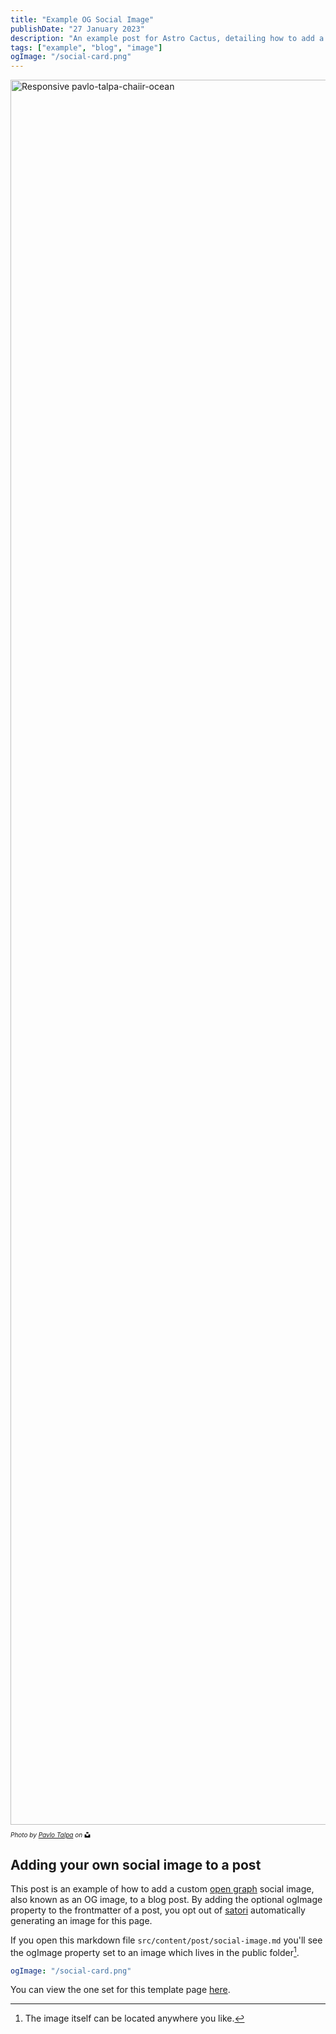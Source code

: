 ```yaml
---
title: "Example OG Social Image"
publishDate: "27 January 2023"
description: "An example post for Astro Cactus, detailing how to add a custom social image card in the frontmatter"
tags: ["example", "blog", "image"]
ogImage: "/social-card.png"
---
```

<picture>
  <source type="image/jxl" srcset="
    https://res.cloudinary.com/paulapplegate-com/image/upload/q_auto/c_scale,w_1317/v1756208885/pavlo-talpa-chaiir-ocean.jpg 50w,
    https://res.cloudinary.com/paulapplegate-com/image/upload/q_auto/c_scale,w_1317/v1756208885/pavlo-talpa-chaiir-ocean.jpg 1014w,
    https://res.cloudinary.com/paulapplegate-com/image/upload/q_auto/c_scale,w_1317/v1756208885/pavlo-talpa-chaiir-ocean.jpg 1317w,
    https://res.cloudinary.com/paulapplegate-com/image/upload/q_auto/c_scale,w_1317/v1756208885/pavlo-talpa-chaiir-ocean.jpg 1553w,
    https://res.cloudinary.com/paulapplegate-com/image/upload/q_auto/c_scale,w_1317/v1756208885/pavlo-talpa-chaiir-ocean.jpg 1600w
  " sizes="(max-width: 1600px) 100vw, 1600px">
  <source type="image/avif" srcset="
    https://res.cloudinary.com/paulapplegate-com/image/upload/q_auto/c_scale,w_1317/v1756208885/pavlo-talpa-chaiir-ocean.jpg 50w,
    https://res.cloudinary.com/paulapplegate-com/image/upload/q_auto/c_scale,w_1317/v1756208885/pavlo-talpa-chaiir-ocean.jpg 963w,
    https://res.cloudinary.com/paulapplegate-com/image/upload/q_auto/c_scale,w_1317/v1756208885/pavlo-talpa-chaiir-ocean.jpg 1251w,
    https://res.cloudinary.com/paulapplegate-com/image/upload/q_auto/c_scale,w_1317/v1756208885/pavlo-talpa-chaiir-ocean.jpg 1475w,
    https://res.cloudinary.com/paulapplegate-com/image/upload/q_auto/c_scale,w_1317/v1756208885/pavlo-talpa-chaiir-ocean.jpg 1600w
  " sizes="(max-width: 1600px) 100vw, 1600px">
  <source type="image/jpeg" srcset="
    https://res.cloudinary.com/paulapplegate-com/image/upload/q_auto/c_scale,w_1317/v1756208885/pavlo-talpa-chaiir-ocean.jpg 50w,
    https://res.cloudinary.com/paulapplegate-com/image/upload/q_auto/c_scale,w_1317/v1756208885/pavlo-talpa-chaiir-ocean.jpg 1065w,
    https://res.cloudinary.com/paulapplegate-com/image/upload/q_auto/c_scale,w_1317/v1756208885/pavlo-talpa-chaiir-ocean.jpg 825w,
    https://res.cloudinary.com/paulapplegate-com/image/upload/q_auto/c_scale,w_1317/v1756208885/pavlo-talpa-chaiir-ocean.jpg 1383w,
    https://res.cloudinary.com/paulapplegate-com/image/upload/q_auto/c_scale,w_1317/v1756208885/pavlo-talpa-chaiir-ocean.jpg 1600w
  " sizes="(max-width: 1600px) 100vw, 1600px">
  <img
    src="https://res.cloudinary.com/paulapplegate-com/image/upload/q_auto/c_scale,w_1600/v1756208885/pavlo-talpa-chaiir-ocean.jpg"
    srcset="
    https://res.cloudinary.com/paulapplegate-com/image/upload/q_auto/c_scale,w_1317/v1756208885/pavlo-talpa-chaiir-ocean.jpg 50w,
    https://res.cloudinary.com/paulapplegate-com/image/upload/q_auto/c_scale,w_1317/v1756208885/pavlo-talpa-chaiir-ocean.jpg 1014w,
    https://res.cloudinary.com/paulapplegate-com/image/upload/q_auto/c_scale,w_1317/v1756208885/pavlo-talpa-chaiir-ocean.jpg 1317w,
    https://res.cloudinary.com/paulapplegate-com/image/upload/q_auto/c_scale,w_1317/v1756208885/pavlo-talpa-chaiir-ocean.jpg 1553w,
    https://res.cloudinary.com/paulapplegate-com/image/upload/q_auto/c_scale,w_1317/v1756208885/pavlo-talpa-chaiir-ocean.jpg 1600w
  "
    sizes="(max-width: 1600px) 100vw, 1600px"
    width="1860"
    height="2792"
    alt="Responsive pavlo-talpa-chaiir-ocean"
    loading="lazy"
    decoding="async">
</picture>
<style>
  .credit-container {
    font-size: 10px;
    font-style: italic;
    display: flex;
    align-items: center;
    flex-wrap: wrap;
  }
  .icon {
    width: 1em;
    height: 1em;
    margin-left: 0.25em;
  }
</style>
<p class="credit-container">
  <em>Photo by <a href="https://unsplash.com/photos/a-lone-chair-sits-in-a-shallow-body-of-water-ZLms1AcFjMQ?utm_content=creditShareLink&utm_medium=referral&utm_source=unsplash">Pavlo Talpa</a> on</em>
  <svg class="icon" xmlns="https://www.w3.org/2000/svg" viewBox="0 0 448 512">
    <path d="M448,230.17V480H0V230.17H141.13V355.09H306.87V230.17ZM306.87,32H141.13V156.91H306.87Z"/>
  </svg>
</p>

## Adding your own social image to a post

This post is an example of how to add a custom [open graph](https://ogp.me/) social image, also known as an OG image, to a blog post.
By adding the optional ogImage property to the frontmatter of a post, you opt out of [satori](https://github.com/vercel/satori) automatically generating an image for this page.

If you open this markdown file `src/content/post/social-image.md` you'll see the ogImage property set to an image which lives in the public folder[^1].

```yaml
ogImage: "/social-card.png"
```

You can view the one set for this template page [here](https://astro-cactus.chriswilliams.dev/social-card.png).

[^1]: The image itself can be located anywhere you like.
